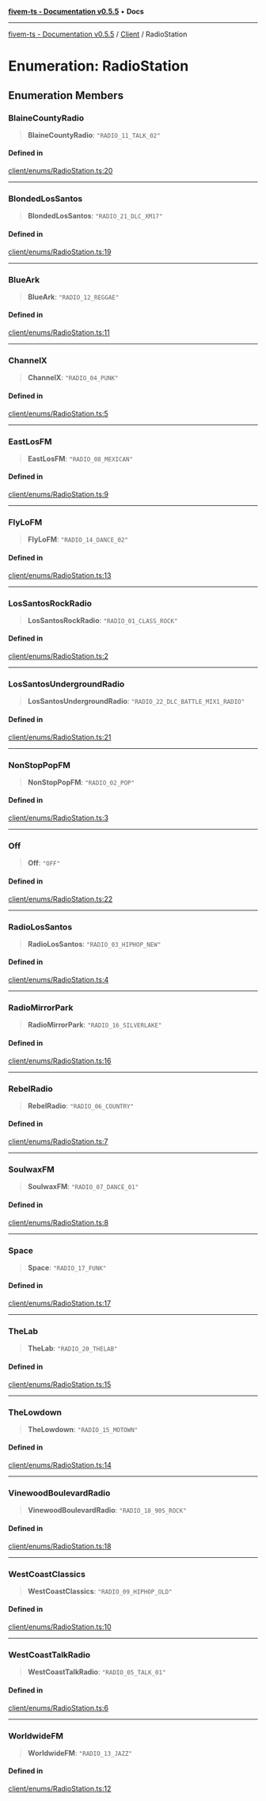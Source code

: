 [**fivem-ts - Documentation v0.5.5**](../../../README.md) • **Docs**

***

[fivem-ts - Documentation v0.5.5](../../../README.md) / [Client](../README.md) / RadioStation

# Enumeration: RadioStation

## Enumeration Members

### BlaineCountyRadio

> **BlaineCountyRadio**: `"RADIO_11_TALK_02"`

#### Defined in

[client/enums/RadioStation.ts:20](https://github.com/Purpose-Dev/fivem-ts/blob/main/src/client/enums/RadioStation.ts#L20)

***

### BlondedLosSantos

> **BlondedLosSantos**: `"RADIO_21_DLC_XM17"`

#### Defined in

[client/enums/RadioStation.ts:19](https://github.com/Purpose-Dev/fivem-ts/blob/main/src/client/enums/RadioStation.ts#L19)

***

### BlueArk

> **BlueArk**: `"RADIO_12_REGGAE"`

#### Defined in

[client/enums/RadioStation.ts:11](https://github.com/Purpose-Dev/fivem-ts/blob/main/src/client/enums/RadioStation.ts#L11)

***

### ChannelX

> **ChannelX**: `"RADIO_04_PUNK"`

#### Defined in

[client/enums/RadioStation.ts:5](https://github.com/Purpose-Dev/fivem-ts/blob/main/src/client/enums/RadioStation.ts#L5)

***

### EastLosFM

> **EastLosFM**: `"RADIO_08_MEXICAN"`

#### Defined in

[client/enums/RadioStation.ts:9](https://github.com/Purpose-Dev/fivem-ts/blob/main/src/client/enums/RadioStation.ts#L9)

***

### FlyLoFM

> **FlyLoFM**: `"RADIO_14_DANCE_02"`

#### Defined in

[client/enums/RadioStation.ts:13](https://github.com/Purpose-Dev/fivem-ts/blob/main/src/client/enums/RadioStation.ts#L13)

***

### LosSantosRockRadio

> **LosSantosRockRadio**: `"RADIO_01_CLASS_ROCK"`

#### Defined in

[client/enums/RadioStation.ts:2](https://github.com/Purpose-Dev/fivem-ts/blob/main/src/client/enums/RadioStation.ts#L2)

***

### LosSantosUndergroundRadio

> **LosSantosUndergroundRadio**: `"RADIO_22_DLC_BATTLE_MIX1_RADIO"`

#### Defined in

[client/enums/RadioStation.ts:21](https://github.com/Purpose-Dev/fivem-ts/blob/main/src/client/enums/RadioStation.ts#L21)

***

### NonStopPopFM

> **NonStopPopFM**: `"RADIO_02_POP"`

#### Defined in

[client/enums/RadioStation.ts:3](https://github.com/Purpose-Dev/fivem-ts/blob/main/src/client/enums/RadioStation.ts#L3)

***

### Off

> **Off**: `"OFF"`

#### Defined in

[client/enums/RadioStation.ts:22](https://github.com/Purpose-Dev/fivem-ts/blob/main/src/client/enums/RadioStation.ts#L22)

***

### RadioLosSantos

> **RadioLosSantos**: `"RADIO_03_HIPHOP_NEW"`

#### Defined in

[client/enums/RadioStation.ts:4](https://github.com/Purpose-Dev/fivem-ts/blob/main/src/client/enums/RadioStation.ts#L4)

***

### RadioMirrorPark

> **RadioMirrorPark**: `"RADIO_16_SILVERLAKE"`

#### Defined in

[client/enums/RadioStation.ts:16](https://github.com/Purpose-Dev/fivem-ts/blob/main/src/client/enums/RadioStation.ts#L16)

***

### RebelRadio

> **RebelRadio**: `"RADIO_06_COUNTRY"`

#### Defined in

[client/enums/RadioStation.ts:7](https://github.com/Purpose-Dev/fivem-ts/blob/main/src/client/enums/RadioStation.ts#L7)

***

### SoulwaxFM

> **SoulwaxFM**: `"RADIO_07_DANCE_01"`

#### Defined in

[client/enums/RadioStation.ts:8](https://github.com/Purpose-Dev/fivem-ts/blob/main/src/client/enums/RadioStation.ts#L8)

***

### Space

> **Space**: `"RADIO_17_FUNK"`

#### Defined in

[client/enums/RadioStation.ts:17](https://github.com/Purpose-Dev/fivem-ts/blob/main/src/client/enums/RadioStation.ts#L17)

***

### TheLab

> **TheLab**: `"RADIO_20_THELAB"`

#### Defined in

[client/enums/RadioStation.ts:15](https://github.com/Purpose-Dev/fivem-ts/blob/main/src/client/enums/RadioStation.ts#L15)

***

### TheLowdown

> **TheLowdown**: `"RADIO_15_MOTOWN"`

#### Defined in

[client/enums/RadioStation.ts:14](https://github.com/Purpose-Dev/fivem-ts/blob/main/src/client/enums/RadioStation.ts#L14)

***

### VinewoodBoulevardRadio

> **VinewoodBoulevardRadio**: `"RADIO_18_90S_ROCK"`

#### Defined in

[client/enums/RadioStation.ts:18](https://github.com/Purpose-Dev/fivem-ts/blob/main/src/client/enums/RadioStation.ts#L18)

***

### WestCoastClassics

> **WestCoastClassics**: `"RADIO_09_HIPHOP_OLD"`

#### Defined in

[client/enums/RadioStation.ts:10](https://github.com/Purpose-Dev/fivem-ts/blob/main/src/client/enums/RadioStation.ts#L10)

***

### WestCoastTalkRadio

> **WestCoastTalkRadio**: `"RADIO_05_TALK_01"`

#### Defined in

[client/enums/RadioStation.ts:6](https://github.com/Purpose-Dev/fivem-ts/blob/main/src/client/enums/RadioStation.ts#L6)

***

### WorldwideFM

> **WorldwideFM**: `"RADIO_13_JAZZ"`

#### Defined in

[client/enums/RadioStation.ts:12](https://github.com/Purpose-Dev/fivem-ts/blob/main/src/client/enums/RadioStation.ts#L12)
